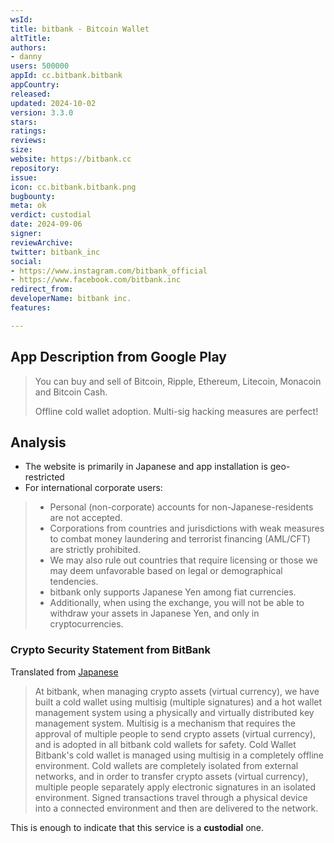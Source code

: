 ```yaml
---
wsId: 
title: bitbank - Bitcoin Wallet
altTitle: 
authors:
- danny
users: 500000
appId: cc.bitbank.bitbank
appCountry: 
released: 
updated: 2024-10-02
version: 3.3.0
stars: 
ratings: 
reviews: 
size: 
website: https://bitbank.cc
repository: 
issue: 
icon: cc.bitbank.bitbank.png
bugbounty: 
meta: ok
verdict: custodial
date: 2024-09-06
signer: 
reviewArchive: 
twitter: bitbank_inc
social:
- https://www.instagram.com/bitbank_official
- https://www.facebook.com/bitbank.inc
redirect_from: 
developerName: bitbank inc.
features: 

---
```


## App Description from Google Play

> You can buy and sell of Bitcoin, Ripple, Ethereum, Litecoin, Monacoin and Bitcoin Cash.
>
> Offline cold wallet adoption. Multi-sig hacking measures are perfect!

## Analysis 

- The website is primarily in Japanese and app installation is geo-restricted
- For international corporate users:

> - Personal (non-corporate) accounts for non-Japanese-residents are not accepted. 
> - Corporations from countries and jurisdictions with weak measures to combat money laundering and terrorist financing (AML/CFT) are strictly prohibited. 
> - We may also rule out countries that require licensing or those we may deem unfavorable based on legal or demographical tendencies.
> - bitbank only supports Japanese Yen among fiat currencies. 
> - Additionally, when using the exchange, you will not be able to withdraw your assets in Japanese Yen, and only in cryptocurrencies.

### Crypto Security Statement from BitBank

Translated from [Japanese](https://bitbank.cc/doc/security-about)

> At bitbank, when managing crypto assets (virtual currency), we have built a cold wallet using multisig (multiple signatures) and a hot wallet management system using a physically and virtually distributed key management system. Multisig is a mechanism that requires the approval of multiple people to send crypto assets (virtual currency), and is adopted in all bitbank cold wallets for safety.
Cold Wallet Bitbank's cold wallet is managed using multisig in a completely offline environment. Cold wallets are completely isolated from external networks, and in order to transfer crypto assets (virtual currency), multiple people separately apply electronic signatures in an isolated environment. Signed transactions travel through a physical device into a connected environment and then are delivered to the network.

This is enough to indicate that this service is a **custodial** one.
